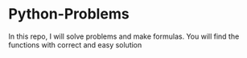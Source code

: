 # Python-Problems
In this repo, I will solve problems and make formulas. You will find the functions with correct and easy solution 
